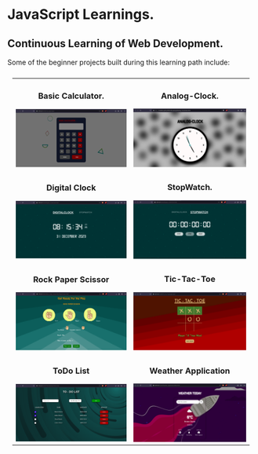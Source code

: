 # JavaScript Learnings.

## Continuous Learning of Web Development.

Some of the beginner projects built during this learning path include:

<table style="padding: 10px; border-collapse: collapse;">
  <tr>
    <td  style="border: none;">
      <h3 align="center">Basic Calculator.</h3>
      <img src="https://github.com/Levyathanz/Javascript_Learnings/blob/master/Calculator/screenshots/Image.png" alt="Calculator"/>
    </td>
    <td  style="border: none;">
      <h3 align="center">Analog-Clock.</h3>
      <img src="https://github.com/Levyathanz/Javascript_Learnings/blob/master/Analog-Clock/Screenshot/Image.png" alt="Analog Clock"/>
    </td>
  </tr>
  
  <tr>
    <td>
      <h3 align="center">Digital Clock</h3>
      <img src="https://github.com/Levyathanz/Javascript_Learnings/blob/master/Digital_clock/screenshot/image.png" alt="Digital Clock"/>
    </td>
    <td>
      <h3 align="center">StopWatch.</h3>
      <img src="https://github.com/Levyathanz/Javascript_Learnings/blob/master/Digital_clock/screenshot/image1.png" alt="Stopwatch"/>
    </td>
  </tr>
  
  <tr>
    <td>
      <h3 align="center">Rock Paper Scissor</h3>
      <img src="https://github.com/Levyathanz/Javascript_Learnings/blob/master/Rock_Paper_Scissor/Screenshot/Image.png" alt="Rock Paper Scissor"/>
    </td>
    <td>
      <h3 align="center">Tic-Tac-Toe</h3>
      <img src="https://github.com/Levyathanz/Javascript_Learnings/blob/master/Tic-Tac-Toe/Screenshot/Image.png" alt="Tic-Tac-Toe"/>
    </td>
  </tr>
  
  <tr>
    <td>
      <h3 align="center">ToDo List</h3>
      <img src="https://github.com/Levyathanz/Javascript_Learnings/blob/master/ToDo%20List/screenshot/Image.png" alt="ToDo List"/>
    </td>
    <td>
      <h3 align="center">Weather Application</h3>
      <img src="https://github.com/Levyathanz/Javascript_Learnings/blob/master/Weather_Application/screenshot/Image.png" alt="Weather Application"/>
    </td>
  </tr>
</table>
